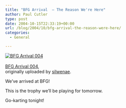 ```yaml
---
title: "BFG Arrival  – The Reason We're Here"
author: Paul Cutler
type: post
date: 2004-10-15T22:33:19+00:00
url: /blog/2004/10/bfg-arrival-the-reason-were-here/
categories:
  - General

---
```

<div class="flickr-frame">
  <a href="http://www.flickr.com/photos/silwenae/889847/" title="photo sharing"><img src="https://i1.wp.com/www.flickr.com/photos/889847_28a79d4bf9_t.jpg?w=700" class="flickr-photo" alt="BFG Arrival 004" data-recalc-dims="1" /></a><br /> <span class="flickr-caption"><br /> <a href="http://www.flickr.com/photos/silwenae/889847/">BFG Arrival 004</a>,<br /> originally uploaded by <a href="http://www.flickr.com/people/silwenae/">silwenae</a>.<br /> </span>
</div>

We&#8217;ve arrived at BFG!

This is the trophy we&#8217;ll be playing for tomorrow.

Go-karting tonight!
  
<br clear="all" />